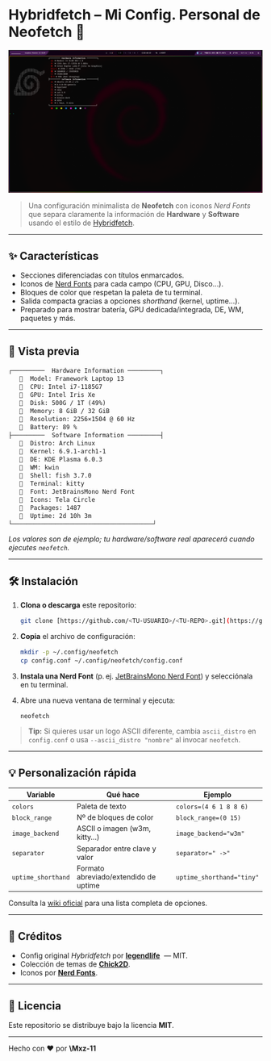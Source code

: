 # Hybridfetch – Mi Config. Personal de **Neofetch** 🚀

![Captura de pantalla de Hybridfetch](assets/preview.png)

> Una configuración minimalista de **Neofetch** con iconos *Nerd Fonts* que separa claramente la información de **Hardware** y **Software** usando el estilo de [Hybridfetch](https://github.com/legendlife).

---

## ✨ Características

* Secciones diferenciadas con títulos enmarcados.
* Iconos de [Nerd Fonts](https://www.nerdfonts.com/) para cada campo (CPU, GPU, Disco…).
* Bloques de color que respetan la paleta de tu terminal.
* Salida compacta gracias a opciones *shorthand* (kernel, uptime…).
* Preparado para mostrar batería, GPU dedicada/integrada, DE, WM, paquetes y más.

---

## 📸 Vista previa

```text
┌─────────  Hardware Information ─────────┐
   󰌢  Model: Framework Laptop 13
   󰍛  CPU: Intel i7‑1185G7
   󰘚  GPU: Intel Iris Xe
     Disk: 500G / 1T (49%)
     Memory: 8 GiB / 32 GiB
   󰍹  Resolution: 2256×1504 @ 60 Hz
   󱈑  Battery: 89 %
├─────────  Software Information ─────────┤
     Distro: Arch Linux
     Kernel: 6.9.1‑arch1‑1
     DE: KDE Plasma 6.0.3
     WM: kwin
     Shell: fish 3.7.0
     Terminal: kitty
     Font: JetBrainsMono Nerd Font
   󰀻  Icons: Tela Circle
   󰊠  Packages: 1487
   󰊠  Uptime: 2d 10h 3m
└───────────────────────────────────────┘
```

*Los valores son de ejemplo; tu hardware/software real aparecerá cuando ejecutes `neofetch`.*

---

## 🛠️ Instalación

1. **Clona o descarga** este repositorio:

   ```bash
   git clone [https://github.com/<TU‑USUARIO>/<TU‑REPO>.git](https://github.com/Mxz-11/Neofetch_config.git)
   ```
2. **Copia** el archivo de configuración:

   ```bash
   mkdir -p ~/.config/neofetch
   cp config.conf ~/.config/neofetch/config.conf
   ```
3. **Instala una Nerd Font** (p. ej. [JetBrainsMono Nerd Font](https://github.com/ryanoasis/nerd-fonts/releases)) y selecciónala en tu terminal.
4. Abre una nueva ventana de terminal y ejecuta:

   ```bash
   neofetch
   ```

> **Tip:** Si quieres usar un logo ASCII diferente, cambia `ascii_distro` en `config.conf` o usa `--ascii_distro "nombre"` al invocar `neofetch`.

---

## 💡 Personalización rápida

| Variable           | Qué hace                              | Ejemplo                   |
| ------------------ | ------------------------------------- | ------------------------- |
| `colors`           | Paleta de texto                       | `colors=(4 6 1 8 8 6)`    |
| `block_range`      | Nº de bloques de color                | `block_range=(0 15)`      |
| `image_backend`    | ASCII o imagen (w3m, kitty…)          | `image_backend="w3m"`     |
| `separator`        | Separador entre clave y valor         | `separator=" ->"`         |
| `uptime_shorthand` | Formato abreviado/extendido de uptime | `uptime_shorthand="tiny"` |

Consulta la [wiki oficial](https://github.com/dylanaraps/neofetch/wiki/Customizing-Info) para una lista completa de opciones.

---

## 🙏 Créditos

* Config original *Hybridfetch* por [**legendlife**](https://github.com/legendlife)  — MIT.
* Colección de temas de [**Chick2D**](https://github.com/Chick2D/neofetch-themes).
* Iconos por [**Nerd Fonts**](https://www.nerdfonts.com/).

---

## 📜 Licencia

Este repositorio se distribuye bajo la licencia **MIT**.

---

Hecho con ❤️ por **\Mxz-11**

